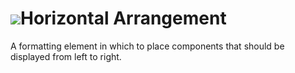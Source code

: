 # ![](/assets/touchcolor.png)Horizontal Arrangement

A formatting element in which to place components that should be displayed from left to right.
